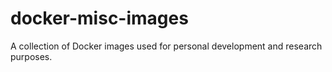 # docker-misc-images
A collection of Docker images used for personal development and research purposes.
